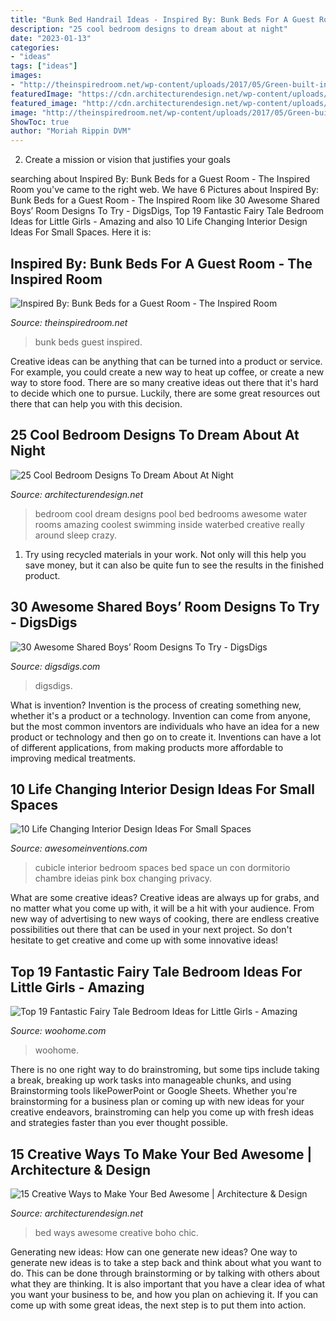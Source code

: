 ```yaml
---
title: "Bunk Bed Handrail Ideas - Inspired By: Bunk Beds For A Guest Room"
description: "25 cool bedroom designs to dream about at night"
date: "2023-01-13"
categories:
- "ideas"
tags: ["ideas"]
images:
- "http://theinspiredroom.net/wp-content/uploads/2017/05/Green-built-in-bunk-beds.jpeg"
featuredImage: "https://cdn.architecturendesign.net/wp-content/uploads/2014/09/138.jpg"
featured_image: "http://cdn.architecturendesign.net/wp-content/uploads/2014/09/14-swimming-pool-around-bed1.jpg"
image: "http://theinspiredroom.net/wp-content/uploads/2017/05/Green-built-in-bunk-beds.jpeg"
ShowToc: true
author: "Moriah Rippin DVM"
---
```



2. Create a mission or vision that justifies your goals

	

		
searching about Inspired By: Bunk Beds for a Guest Room - The Inspired Room you've came to the right web. We have 6 Pictures about Inspired By: Bunk Beds for a Guest Room - The Inspired Room like 30 Awesome Shared Boys’ Room Designs To Try - DigsDigs, Top 19 Fantastic Fairy Tale Bedroom Ideas for Little Girls - Amazing and also 10 Life Changing Interior Design Ideas For Small Spaces. Here it is:
		
    
## Inspired By: Bunk Beds For A Guest Room - The Inspired Room

<img loading=lazy src="http://theinspiredroom.net/wp-content/uploads/2017/05/Green-built-in-bunk-beds.jpeg" onerror="this.onerror=null;this.src='https://tse2.mm.bing.net/th?id=OIP.LehQZnd8qzGKQCTZdAjAzgHaLH&amp;pid=15.1';" alt="Inspired By: Bunk Beds for a Guest Room - The Inspired Room">

_Source: theinspiredroom.net_

>bunk beds guest inspired. 

	

Creative ideas can be anything that can be turned into a product or service. For example, you could create a new way to heat up coffee, or create a new way to store food. There are so many creative ideas out there that it's hard to decide which one to pursue. Luckily, there are some great resources out there that can help you with this decision.

    
## 25 Cool Bedroom Designs To Dream About At Night

<img loading=lazy src="http://cdn.architecturendesign.net/wp-content/uploads/2014/09/14-swimming-pool-around-bed1.jpg" onerror="this.onerror=null;this.src='https://tse4.mm.bing.net/th?id=OIP.xFIvo1wUnPUU4Azl-gD22wHaFj&amp;pid=15.1';" alt="25 Cool Bedroom Designs To Dream About At Night">

_Source: architecturendesign.net_

>bedroom cool dream designs pool bed bedrooms awesome water rooms amazing coolest swimming inside waterbed creative really around sleep crazy. 

	

1) Try using recycled materials in your work. Not only will this help you save money, but it can also be quite fun to see the results in the finished product.

    
## 30 Awesome Shared Boys’ Room Designs To Try - DigsDigs

<img loading=lazy src="https://www.digsdigs.com/photos/awesome-shared-boys-room-designs-to-try-1.jpg" onerror="this.onerror=null;this.src='https://tse1.mm.bing.net/th?id=OIP.0Wlt5tip0y87IpAku2ybzAHaLH&amp;pid=15.1';" alt="30 Awesome Shared Boys’ Room Designs To Try - DigsDigs">

_Source: digsdigs.com_

>digsdigs. 

	

What is invention?
Invention is the process of creating something new, whether it's a product or a technology. Invention can come from anyone, but the most common inventors are individuals who have an idea for a new product or technology and then go on to create it. Inventions can have a lot of different applications, from making products more affordable to improving medical treatments.

    
## 10 Life Changing Interior Design Ideas For Small Spaces

<img loading=lazy src="http://www.awesomeinventions.com/wp-content/uploads/2014/12/small-cubicle-room.jpg" onerror="this.onerror=null;this.src='https://tse1.mm.bing.net/th?id=OIP.L43zraIPZ1cwqzqW3cMhCgHaLa&amp;pid=15.1';" alt="10 Life Changing Interior Design Ideas For Small Spaces">

_Source: awesomeinventions.com_

>cubicle interior bedroom spaces bed space un con dormitorio chambre ideias pink box changing privacy. 

	

What are some creative ideas?
Creative ideas are always up for grabs, and no matter what you come up with, it will be a hit with your audience. From new way of advertising to new ways of cooking, there are endless creative possibilities out there that can be used in your next project. So don't hesitate to get creative and come up with some innovative ideas!

    
## Top 19 Fantastic Fairy Tale Bedroom Ideas For Little Girls - Amazing

<img loading=lazy src="https://www.woohome.com/wp-content/uploads/2015/03/fairy-tale-girl-bedroom-woohome-13.jpg" onerror="this.onerror=null;this.src='https://tse4.mm.bing.net/th?id=OIP.0YyhcW743F439Dd6CdRKhQHaJ4&amp;pid=15.1';" alt="Top 19 Fantastic Fairy Tale Bedroom Ideas for Little Girls - Amazing">

_Source: woohome.com_

>woohome. 

	

There is no one right way to do brainstroming, but some tips include taking a break, breaking up work tasks into manageable chunks, and using Brainstorming tools likePowerPoint or Google Sheets. Whether you're brainstorming for a business plan or coming up with new ideas for your creative endeavors, brainstroming can help you come up with fresh ideas and strategies faster than you ever thought possible.

    
## 15 Creative Ways To Make Your Bed Awesome | Architecture &amp; Design

<img loading=lazy src="https://cdn.architecturendesign.net/wp-content/uploads/2014/09/138.jpg" onerror="this.onerror=null;this.src='https://tse1.mm.bing.net/th?id=OIP.zb43AwrtQ1_3YUGbpVqzlAHaJ9&amp;pid=15.1';" alt="15 Creative Ways to Make Your Bed Awesome | Architecture &amp; Design">

_Source: architecturendesign.net_

>bed ways awesome creative boho chic. 

	

Generating new ideas: How can one generate new ideas?
One way to generate new ideas is to take a step back and think about what you want to do. This can be done through brainstorming or by talking with others about what they are thinking. It is also important that you have a clear idea of what you want your business to be, and how you plan on achieving it. If you can come up with some great ideas, the next step is to put them into action.


